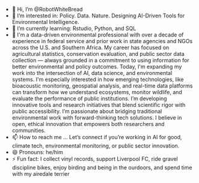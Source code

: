 - 👋 Hi, I’m @RobotWhiteBread
- 👀 I’m interested in: Policy. Data. Nature. Designing AI-Driven Tools for Environmental Intelligence.
- 🌱 I’m currently learning: Rstudio, Python, and SQL
- 💞️ I'm a data-driven environmental professional with over a decade of experience in federal service and prior work in state agencies and NGOs across the U.S. and Southern Africa. My career has focused on agricultural statistics, conservation evaluation, and public sector data collection — always grounded in a commitment to using information for better environmental and policy outcomes. Today, I'm expanding my work into the intersection of AI, data science, and environmental systems. I'm especially interested in how emerging technologies, like bioacoustic monitoring, geospatial analysis, and real-time data platforms can transform how we understand ecosystems, monitor wildlife, and evaluate the performance of public institutions. I’m developing innovative tools and research initiatives that blend scientific rigor with public accessibility. I’m passionate about bridging traditional environmental work with forward-thinking tech solutions. I believe in open, ethical innovation that empowers both researchers and communities.
- 📫 How to reach me ... Let’s connect if you’re working in AI for good, climate tech, environmental monitoring, or public sector innovation. 
- 😄 Pronouns: he/him
- ⚡ Fun fact: I collect vinyl records, support Liverpool FC, ride gravel discipline bikes, enjoy birding and being in the ourdoors, and spend time with my airedale terrier 

<!---
RobotWhiteBread/RobotWhiteBread is a ✨ special ✨ repository because its `README.md` (this file) appears on your GitHub profile.
You can click the Preview link to take a look at your changes.
--->
